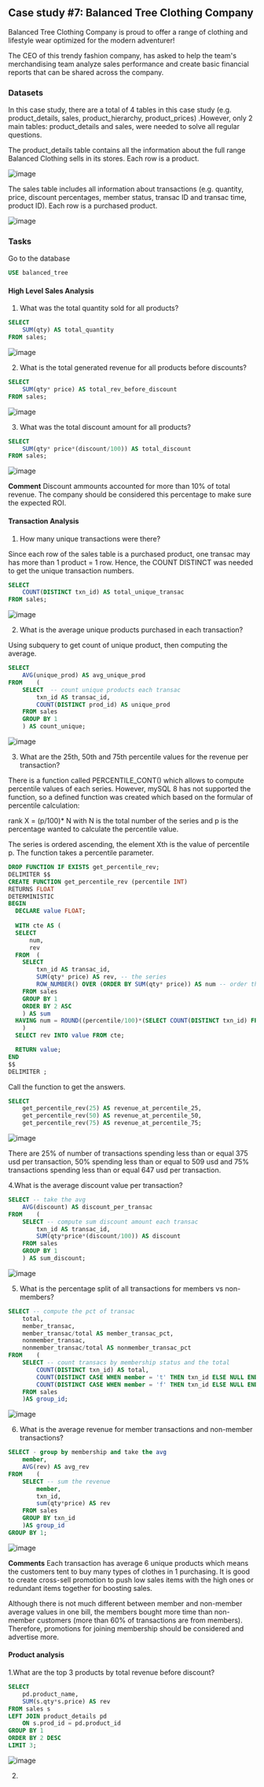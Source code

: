## Case study #7: Balanced Tree Clothing Company

Balanced Tree Clothing Company is proud to offer a range of clothing and lifestyle wear 
optimized for the modern adventurer! 

The CEO of this trendy fashion company, has asked to help the team's merchandising team analyze sales performance 
and create basic financial reports that can be shared across the company.

### Datasets

In this case study, there are a total of 4 tables in this case study (e.g. product_details, sales, product_hierarchy, product_prices)
.However, only 2 main tables: product_details and sales, were needed to solve all regular questions.

The product_details table contains all the information about the full range Balanced Clothing sells in its stores.
Each row is a product.

![image](https://user-images.githubusercontent.com/114192113/212568010-c76543a5-2506-4132-903e-eadaa0dfb22d.png)

The sales table includes all information about transactions (e.g. quantity, price, discount percentages, member status,
transac ID and transac time, product ID). Each row is a purchased product.

![image](https://user-images.githubusercontent.com/114192113/212568155-f0065c68-2c9a-4fc9-8a5b-59a60ed45a37.png)

### Tasks
Go to the database
```sql
USE balanced_tree
```
#### High Level Sales Analysis
1. What was the total quantity sold for all products?
``` sql
SELECT
	SUM(qty) AS total_quantity
FROM sales;
```
![image](https://user-images.githubusercontent.com/114192113/212568296-5a02b975-c631-43f6-9885-c9fee99c1f00.png)

2. What is the total generated revenue for all products before discounts?
``` sql
SELECT
	SUM(qty* price) AS total_rev_before_discount
FROM sales;
```   
![image](https://user-images.githubusercontent.com/114192113/212568349-c82a86f5-a4ce-4be0-a6b0-c6146a742242.png)

3. What was the total discount amount for all products?
``` sql
SELECT
	SUM(qty* price*(discount/100)) AS total_discount
FROM sales;
```   
![image](https://user-images.githubusercontent.com/114192113/212568378-367e39d5-0427-41da-afa4-bced06e6fbf8.png)

**Comment**
Discount ammounts accounted for more than 10% of total revenue. The company should be considered this percentage to make sure the expected ROI.

#### Transaction Analysis
1. How many unique transactions were there?

Since each row of the sales table is a purchased product, one transac may has more than 1 product = 1 row. Hence,
the COUNT DISTINCT was needed to get the unique transaction numbers. 
``` sql
SELECT
	COUNT(DISTINCT txn_id) AS total_unique_transac
FROM sales;
```  
![image](https://user-images.githubusercontent.com/114192113/212568544-c6339975-2265-4ec9-b3c6-80a62eeae42e.png)

2. What is the average unique products purchased in each transaction?

Using subquery to get count of unique product, then computing the average.

``` sql
SELECT 
	AVG(unique_prod) AS avg_unique_prod
FROM	(
	SELECT  -- count unique products each transac
		txn_id AS transac_id,
		COUNT(DISTINCT prod_id) AS unique_prod
	FROM sales
	GROUP BY 1
	) AS count_unique;
```  
![image](https://user-images.githubusercontent.com/114192113/212568716-f03ef96c-d68a-4555-b9ce-28ba80e93bf3.png)

3. What are the 25th, 50th and 75th percentile values for the revenue per transaction?

There is a function called PERCENTILE_CONT() which allows to compute percentile values of each series. However, mySQL 8 has not 
supported the function, so a defined function was created which based on the formular of percentile calculation: 

rank X = (p/100)* N with N is the total number of the series and p is the percentage wanted to calculate the percentile value.

The series is ordered ascending, the element Xth is the value of percentile p. The function takes a percentile parameter.

``` sql
DROP FUNCTION IF EXISTS get_percentile_rev;
DELIMITER $$
CREATE FUNCTION get_percentile_rev (percentile INT)
RETURNS FLOAT
DETERMINISTIC
BEGIN 
  DECLARE value FLOAT;
  
  WITH cte AS (
  SELECT
  	  num,
  	  rev
  FROM  (
	SELECT
		txn_id AS transac_id,
		SUM(qty* price) AS rev, -- the series
		ROW_NUMBER() OVER (ORDER BY SUM(qty* price)) AS num -- order the series
	FROM sales
	GROUP BY 1
	ORDER BY 2 ASC
	) AS sum
  HAVING num = ROUND((percentile/100)*(SELECT COUNT(DISTINCT txn_id) FROM sales)) -- the formular
  	)
  SELECT rev INTO value FROM cte;

  RETURN value;
END
$$
DELIMITER ;
```  
Call the function to get the answers.
```sql
SELECT 
	get_percentile_rev(25) AS revenue_at_percentile_25,
	get_percentile_rev(50) AS revenue_at_percentile_50,
	get_percentile_rev(75) AS revenue_at_percentile_75;
```
![image](https://user-images.githubusercontent.com/114192113/212569108-c16a2407-50f6-43e4-8f4a-84a0634fd9b7.png)

There are 25% of number of transactions spending less than or equal 375 usd per transaction, 50% spending less than or equal to 509 usd and 75% transactions spending less than or equal 647 usd per transaction.

4.What is the average discount value per transaction?
```sql
SELECT -- take the avg
	AVG(discount) AS discount_per_transac
FROM 	(
	SELECT -- compute sum discount amount each transac
		txn_id AS transac_id,
		SUM(qty*price*(discount/100)) AS discount
	FROM sales
	GROUP BY 1
	) AS sum_discount;
```
![image](https://user-images.githubusercontent.com/114192113/212569416-c127324d-059a-4c56-a7d4-046b29b5667f.png)

5. What is the percentage split of all transactions for members vs non-members?
```sql
SELECT -- compute the pct of transac
	total,
	member_transac,
	member_transac/total AS member_transac_pct,
	nonmember_transac,
	nonmember_transac/total AS nonmember_transac_pct	
FROM	(
	SELECT -- count transacs by membership status and the total
		COUNT(DISTINCT txn_id) AS total,
		COUNT(DISTINCT CASE WHEN member = 't' THEN txn_id ELSE NULL END) AS member_transac,
		COUNT(DISTINCT CASE WHEN member = 'f' THEN txn_id ELSE NULL END) AS nonmember_transac
	FROM sales
	)AS group_id;
```
![image](https://user-images.githubusercontent.com/114192113/212569755-32ac97e4-d94b-40b1-91d5-eff00bbf0c2c.png)

6. What is the average revenue for member transactions and non-member transactions?

```sql
SELECT - group by membership and take the avg
	member,
	AVG(rev) AS avg_rev
FROM	(
	SELECT -- sum the revenue
		member,
		txn_id,
		sum(qty*price) AS rev
	FROM sales
	GROUP BY txn_id
	)AS group_id
GROUP BY 1;
```
![image](https://user-images.githubusercontent.com/114192113/212569919-65150ec9-ff62-4491-9a9a-95c3bd33f271.png)

**Comments**
Each transaction has average 6 unique products which means the customers tent to buy many types of clothes in 1 purchasing. It is good to create cross-sell promotion to push low sales items with the high ones or redundant items together for boosting sales. 

Although there is not much different between member and non-member average values in one bill, the members bought more time than non-member customers (more than 60% of transactions are from members). Therefore, promotions for joining membership should be considered and advertise more.

#### Product analysis

1.What are the top 3 products by total revenue before discount?
```sql
SELECT
	pd.product_name,
	SUM(s.qty*s.price) AS rev
FROM sales s
LEFT JOIN product_details pd
	ON s.prod_id = pd.product_id
GROUP BY 1
ORDER BY 2 DESC
LIMIT 3;
```
![image](https://user-images.githubusercontent.com/114192113/212570631-c0777f8a-0b2d-410e-bc5d-7363aa01d5a1.png)

2.



